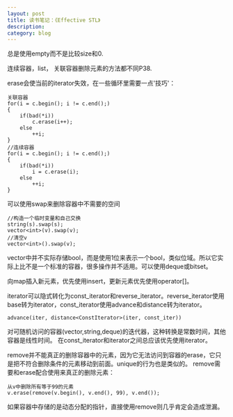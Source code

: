 ```yaml
---
layout: post
title: 读书笔记：《Effective STL》
description: 
category: blog
---
```


总是使用empty而不是比较size和0.

连续容器，list， 关联容器删除元素的方法都不同P38.

erase会使当前的iterator失效，在一些循环里需要一点'技巧'：

```
关联容器
for(i = c.begin(); i != c.end();)
{
	if(bad(*i))
		c.erase(i++);
	else
		++i;
}
//连续容器
for(i = c.begin(); i != c.end();)
{
	if(bad(*i))
		i = c.erase(i);
	else
		++i;
}
```

可以使用swap来删除容器中不需要的空间

```
//构造一个临时变量和自己交换
string(s).swap(s);
vector<int>(v).swap(v);
//清空v
vector<int>().swap(v);
```

vector<bool>中并不实际存储bool，而是使用1位来表示一个bool，类似位域。所以它实际上比不是一个标准的容器，很多操作并不适用。可以使用deque<bool>或bitset。

向map插入新元素，优先使用insert，更新元素优先使用operator[]。

iterator可以隐式转化为const_iterator和reverse_iterator。reverse_iterator使用base转为iterator，const_iterator使用advance和distance转为iterator。

```
advance(iter, distance<ConstIterator>(iter, const_iter))
```

对可随机访问的容器(vector,string,deque)的迭代器，这种转换是常数时间，其他容器是线性时间。
在const_iterator和iterator之间总应该优先使用iterator。

remove并不能真正的删除容器中的元素，因为它无法访问到容器的erase，它只是把不符合删除条件的元素移动到前面。unique的行为也是类似的。
remove需要和erase配合使用来真正的删除元素：

```
从v中删除所有等于99的元素
v.erase(remove(v.begin(), v.end(), 99), v.end());
```

如果容器中存储的是动态分配的指针，直接使用remove则几乎肯定会造成泄漏。